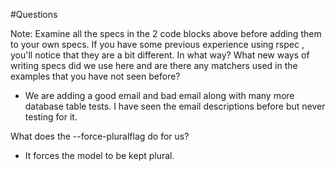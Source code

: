 #Questions

Note: Examine all the specs in the 2 code blocks above before adding them to your own specs. If you have some previous experience using rspec , you'll notice that they are a bit different. In what way? What new ways of writing specs did we use here and are there any matchers used in the examples that you have not seen before?

* We are adding a good email and bad email along with many more database table tests. I have seen the email descriptions before but never testing for it. 

What does the --force-pluralflag do for us?

* It forces the model to be kept plural.